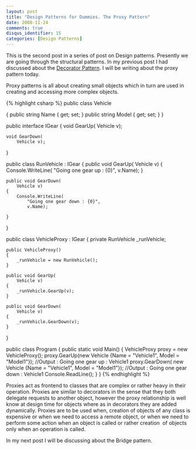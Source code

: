 ```yaml
---
layout: post
title: "Design Patterns for Dummies. The Proxy Pattern"
date: 2008-11-24
comments: true
disqus_identifier: 15
categories: [Design Patterns]
---
```

This is the second post in a series of post on Design patterns.
Presently we are going through the structural patterns. In my previous
post I had discussed about the [Decorator
    Pattern](/2008/11/17/Design-Patterns-for-Dummies.-The-Decorator-Pattern/).
I will be writing about the proxy pattern today.


Proxy patterns is all about creating small objects which in turn are
used in creating and accessing more complex objects.

{% highlight csharp %}
public class Vehicle

{
    public string Name { get; set; }
    public string Model { get; set; }
}

public interface IGear
{
    void GearUp(
        Vehicle v);

    void GearDown(
        Vehicle v);
}

public class RunVehicle : IGear
{
    public void GearUp(
        Vehicle v)
    {
        Console.WriteLine(
            "Going one gear up : {0}",
            v.Name);
    }

    public void GearDown(
        Vehicle v)
    {
        Console.WriteLine(
            "Going one gear down : {0}",
            v.Name);

    }
}

public class VehicleProxy : IGear
{
    private RunVehicle _runVehicle;

    public VehicleProxy()
    {
        _runVehicle = new RunVehicle();
    }

    public void GearUp(
        Vehicle v)
    {
        _runVehicle.GearUp(v);
    }

    public void GearDown(
        Vehicle v)
    {
        _runVehicle.GearDown(v);
    }
}

public class Program
{
    public static void Main()
    {
        VehicleProxy proxy = new VehicleProxy();
        proxy.GearUp(new Vehicle {Name = "Vehicle1", Model = "Model1"}); //Output : Going one gear up : Vehicle1
        proxy.GearDown(
            new Vehicle {Name = "Vehicle1", Model = "Model1"}); //Output : Going one gear down : Vehicle1
        Console.ReadLine();
    }
}
{% endhighlight %}

Proxies act as frontend to classes that are complex or rather heavy in
their operation. Proxies are similar to decorators in the sense that
they both delegate requests to another object, however the proxy
relationship is well know at design time for objects where as in
decorators they are added dynamically. Proxies are to be used when,
creation of objects of any class is expensive or when we need to access
a remote object, or when we need to perform some action when an object
is called or rather creation  of objects only when an operation is
called.

In my next post I will be discussing about the Bridge pattern.

